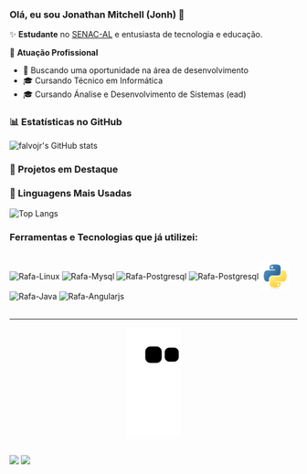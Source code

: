 ### Olá, eu sou Jonathan Mitchell (Jonh) 👋

✨ **Estudante** no [SENAC-AL](https://www.al.senac.br/) e entusiasta de tecnologia e educação.

🏢 **Atuação Profissional**
- 🚀 Buscando uma oportunidade na área de desenvolvimento
- 🎓 Cursando Técnico em Informática
- 🎓 Cursando Ánalise e Desenvolvimento de Sistemas (ead) 

### 📊 Estatísticas no GitHub

![falvojr's GitHub stats](https://github-readme-stats.vercel.app/api?username=jonh-mitchell&show_icons=true&theme=dracula)

### 📌 Projetos em Destaque



### 🚀 Linguagens Mais Usadas

![Top Langs](https://github-readme-stats.vercel.app/api/top-langs/?username=jonh-mitchell&layout=compact)


### Ferramentas e Tecnologias que já utilizei:
<div style="display: inline_block"><br>
<img align="center" alt="Rafa-Linux" height="50" width="50" src="https://cdn.jsdelivr.net/gh/devicons/devicon/icons/linux/linux-original.svg">
<img align="center" alt="Rafa-Mysql" height="50" width="50" src="https://cdn.jsdelivr.net/gh/devicons/devicon/icons/mysql/mysql-original.svg">
<img align="center" alt="Rafa-Postgresql" height="50" width="50" src="https://cdn.jsdelivr.net/gh/devicons/devicon/icons/postgresql/postgresql-original.svg">
<img align="center" alt="Rafa-Postgresql" height="50" width="50" src="https://cdn.jsdelivr.net/gh/devicons/devicon/icons/sqlite/sqlite-original.svg">
<img align="center" alt="Rafa-Python" height="50" width="50" src="https://raw.githubusercontent.com/devicons/devicon/master/icons/python/python-original.svg">
<img align="center" alt="Rafa-Java" height="50" width="50" src="https://cdn.jsdelivr.net/gh/devicons/devicon/icons/java/java-original-wordmark.svg">
<img align="center" alt="Rafa-Angularjs" height="50" width="50" src="https://cdn.jsdelivr.net/gh/devicons/devicon/icons/angularjs/angularjs-original.svg">
</div>

<br />
<hr />


<div align="center">

  ![Snake animation](https://github.com/alexrla/alexrla/blob/output/github-contribution-grid-snake.svg)
  
</div>

## 
<div> 
  <a href = "mailto:mitchell.brandao@gmail.com"><img src="https://img.shields.io/badge/Gmail-D14836?style=for-the-badge&logo=gmail&logoColor=white"></a>
  <a href="" target="_blank"><img src="https://img.shields.io/badge/-LinkedIn-%230077B5?style=for-the-badge&logo=linkedin&logoColor=white" target="_blank"></a> 
  
</div>
